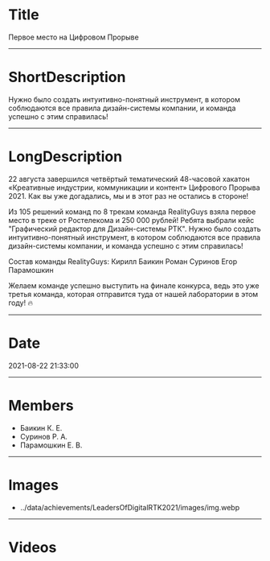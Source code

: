 # Title

Первое место на Цифровом Прорыве

---

# ShortDescription

Нужно было создать интуитивно-понятный инструмент, в котором соблюдаются все правила дизайн-системы компании, и команда успешно с этим справилась!

---

# LongDescription

22 августа завершился четвёртый тематический 48-часовой хакатон «Креативные индустрии, коммуникации и контент» Цифрового Прорыва 2021. Как вы уже догадались, мы и в этот раз не остались в стороне!

Из 105 решений команд по 8 трекам команда RealityGuys взяла первое место в треке от Ростелекома и 250 000 рублей! Ребята выбрали кейс "Графический редактор для Дизайн-системы РТК". Нужно было создать интуитивно-понятный инструмент, в котором соблюдаются все правила дизайн-системы компании, и команда успешно с этим справилась!

Состав команды RealityGuys:
Кирилл Баикин
Роман Суринов
Егор Парамошкин

Желаем команде успешно выступить на финале конкурса, ведь это уже третья команда, которая отправится туда от нашей лаборатории в этом году! 🔥

---

# Date

2021-08-22 21:33:00

---

# Members

- Баикин К. Е.
- Суринов Р. А.
- Парамошкин Е. В.

---

# Images

- ../data/achievements/LeadersOfDigitalRTK2021/images/img.webp

---

# Videos
